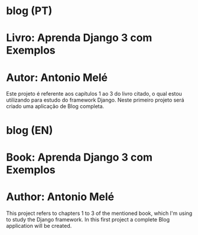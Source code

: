 # blog (PT)

# Livro: Aprenda Django 3 com Exemplos
# Autor: Antonio Melé

Este projeto é referente aos capítulos 1 ao 3 do livro citado, o qual estou utilizando para estudo do framework Django.
Neste primeiro projeto será criado uma aplicação de Blog completa.


# blog (EN)

# Book: Aprenda Django 3 com Exemplos
# Author: Antonio Melé

This project refers to chapters 1 to 3 of the mentioned book, which I'm using to study the Django framework.
In this first project a complete Blog application will be created.
